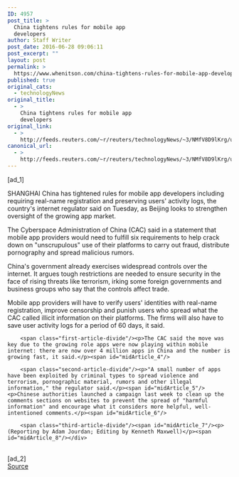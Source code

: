 ```yaml
---
ID: 4957
post_title: >
  China tightens rules for mobile app
  developers
author: Staff Writer
post_date: 2016-06-28 09:06:11
post_excerpt: ""
layout: post
permalink: >
  https://www.whenitson.com/china-tightens-rules-for-mobile-app-developers/
published: true
original_cats:
  - technologyNews
original_title:
  - >
    China tightens rules for mobile app
    developers
original_link:
  - >
    http://feeds.reuters.com/~r/reuters/technologyNews/~3/NMfV8D9lKrg/us-china-internet-regulations-idUSKCN0ZE0N5
canonical_url:
  - >
    http://feeds.reuters.com/~r/reuters/technologyNews/~3/NMfV8D9lKrg/us-china-internet-regulations-idUSKCN0ZE0N5
---
```

 [ad_1]
<br><div id="articleText">
<span id="midArticle_start"/>

<span class="focusParagraph" readability="6"><p><span class="articleLocation">SHANGHAI</span> China has tightened rules for mobile app developers including requiring real-name registration and preserving users' activity logs, the country's internet regulator said on Tuesday, as Beijing looks to strengthen oversight of the growing app market.</p></span><span id="midArticle_0"/><p>The Cyberspace Administration of China (CAC) said in a statement that mobile app providers would need to fulfill six requirements to help crack down on "unscrupulous" use of their platforms to carry out fraud, distribute pornography and spread malicious rumors.</p><span id="midArticle_1"/><p>China's government already exercises widespread controls over the internet. It argues tough restrictions are needed to ensure security in the face of rising threats like terrorism, irking some foreign governments and business groups who say that the controls affect trade.</p><span id="midArticle_2"/><p>Mobile app providers will have to verify users' identities with real-name registration, improve censorship and punish users who spread what the CAC called illicit information on their platforms. The firms will also have to save user activity logs for a period of 60 days, it said.</p><span id="midArticle_3"/>
        
        <span class="first-article-divide"/><p>The CAC said the move was key due to the growing role apps were now playing within mobile internet: there are now over 4 million apps in China and the number is growing fast, it said.</p><span id="midArticle_4"/>
        
        <span class="second-article-divide"/><p>"A small number of apps have been exploited by criminal types to spread violence and terrorism, pornographic material, rumors and other illegal information," the regulator said.</p><span id="midArticle_5"/><p>Chinese authorities launched a campaign last week to clean up the comments sections on websites to prevent the spread of "harmful information" and encourage what it considers more helpful, well-intentioned comments.</p><span id="midArticle_6"/>
        
        <span class="third-article-divide"/><span id="midArticle_7"/><p> (Reporting by Adam Jourdan; Editing by Kenneth Maxwell)</p><span id="midArticle_8"/></div>
<br>[ad_2]
<br><a href="http://feeds.reuters.com/~r/reuters/technologyNews/~3/NMfV8D9lKrg/us-china-internet-regulations-idUSKCN0ZE0N5">Source </a>